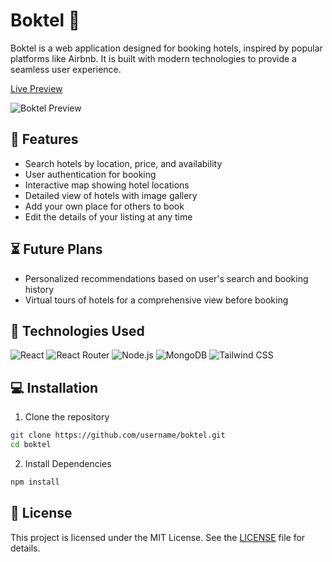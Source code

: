 # Boktel :hotel:

Boktel is a web application designed for booking hotels, inspired by popular platforms like Airbnb. It is built with modern technologies to provide a seamless user experience.

[Live Preview]((https://boktel.vercel.app/))

![Boktel Preview](/preview.png)

## :star2: Features

- Search hotels by location, price, and availability
- User authentication for booking
- Interactive map showing hotel locations
- Detailed view of hotels with image gallery
- Add your own place for others to book
- Edit the details of your listing at any time

## :hourglass_flowing_sand: Future Plans

- Personalized recommendations based on user's search and booking history
- Virtual tours of hotels for a comprehensive view before booking

## :rocket: Technologies Used

![React](https://img.shields.io/badge/-React-%23282C34?style=flat-square&logo=react) ![React Router](https://img.shields.io/badge/-React_Router-%23282C34?style=flat-square&logo=react-router) ![Node.js](https://img.shields.io/badge/-Node.js-%2343853D?style=flat-square&logo=node.js) ![MongoDB](https://img.shields.io/badge/-MongoDB-%2347A248?style=flat-square&logo=mongodb) ![Tailwind CSS](https://img.shields.io/badge/-Tailwind_CSS-%2338B2AC?style=flat-square&logo=tailwind-css)

## :computer: Installation

1. Clone the repository

```bash
git clone https://github.com/username/boktel.git
cd boktel
```

2. Install Dependencies

```bash
npm install
```

## :memo: License

This project is licensed under the MIT License. See the [LICENSE](LICENSE) file for details.
